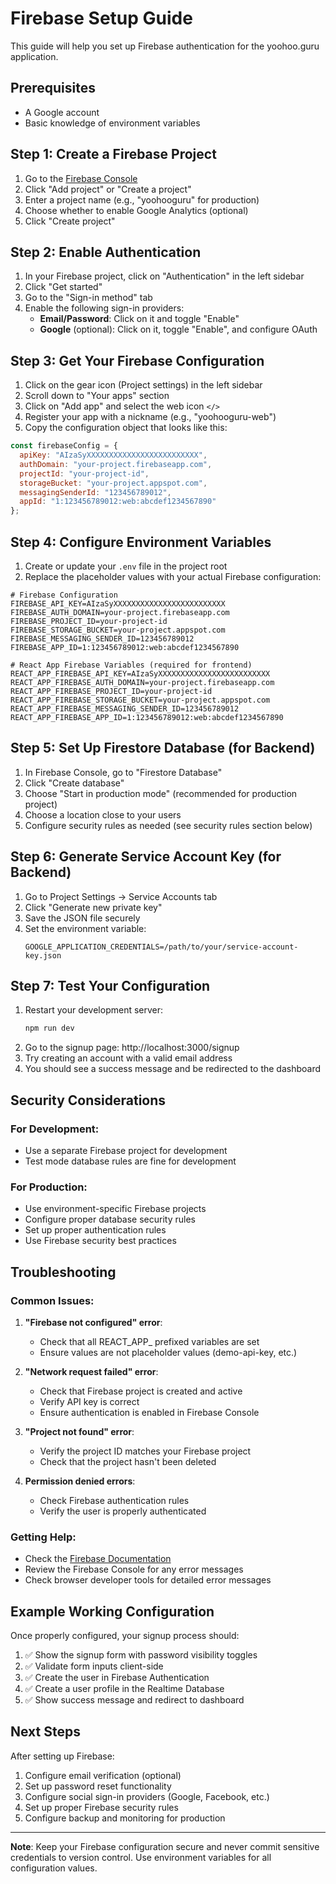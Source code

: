 # Firebase Setup Guide

This guide will help you set up Firebase authentication for the yoohoo.guru application.

## Prerequisites

- A Google account
- Basic knowledge of environment variables

## Step 1: Create a Firebase Project

1. Go to the [Firebase Console](https://console.firebase.google.com/)
2. Click "Add project" or "Create a project"
3. Enter a project name (e.g., "yoohooguru" for production)
4. Choose whether to enable Google Analytics (optional)
5. Click "Create project"

## Step 2: Enable Authentication

1. In your Firebase project, click on "Authentication" in the left sidebar
2. Click "Get started"
3. Go to the "Sign-in method" tab
4. Enable the following sign-in providers:
   - **Email/Password**: Click on it and toggle "Enable"
   - **Google** (optional): Click on it, toggle "Enable", and configure OAuth

## Step 3: Get Your Firebase Configuration

1. Click on the gear icon (Project settings) in the left sidebar
2. Scroll down to "Your apps" section
3. Click on "Add app" and select the web icon `</>`
4. Register your app with a nickname (e.g., "yoohooguru-web")
5. Copy the configuration object that looks like this:

```javascript
const firebaseConfig = {
  apiKey: "AIzaSyXXXXXXXXXXXXXXXXXXXXXXXXX",
  authDomain: "your-project.firebaseapp.com",
  projectId: "your-project-id",
  storageBucket: "your-project.appspot.com",
  messagingSenderId: "123456789012",
  appId: "1:123456789012:web:abcdef1234567890"
};
```

## Step 4: Configure Environment Variables

1. Create or update your `.env` file in the project root
2. Replace the placeholder values with your actual Firebase configuration:

```env
# Firebase Configuration
FIREBASE_API_KEY=AIzaSyXXXXXXXXXXXXXXXXXXXXXXXXX
FIREBASE_AUTH_DOMAIN=your-project.firebaseapp.com
FIREBASE_PROJECT_ID=your-project-id
FIREBASE_STORAGE_BUCKET=your-project.appspot.com
FIREBASE_MESSAGING_SENDER_ID=123456789012
FIREBASE_APP_ID=1:123456789012:web:abcdef1234567890

# React App Firebase Variables (required for frontend)
REACT_APP_FIREBASE_API_KEY=AIzaSyXXXXXXXXXXXXXXXXXXXXXXXXX
REACT_APP_FIREBASE_AUTH_DOMAIN=your-project.firebaseapp.com
REACT_APP_FIREBASE_PROJECT_ID=your-project-id
REACT_APP_FIREBASE_STORAGE_BUCKET=your-project.appspot.com
REACT_APP_FIREBASE_MESSAGING_SENDER_ID=123456789012
REACT_APP_FIREBASE_APP_ID=1:123456789012:web:abcdef1234567890
```

## Step 5: Set Up Firestore Database (for Backend)

1. In Firebase Console, go to "Firestore Database"
2. Click "Create database"
3. Choose "Start in production mode" (recommended for production project)
4. Choose a location close to your users
5. Configure security rules as needed (see security rules section below)

## Step 6: Generate Service Account Key (for Backend)

1. Go to Project Settings → Service Accounts tab
2. Click "Generate new private key"
3. Save the JSON file securely
4. Set the environment variable:
   ```env
   GOOGLE_APPLICATION_CREDENTIALS=/path/to/your/service-account-key.json
   ```

## Step 7: Test Your Configuration

1. Restart your development server:
   ```bash
   npm run dev
   ```
2. Go to the signup page: http://localhost:3000/signup
3. Try creating an account with a valid email address
4. You should see a success message and be redirected to the dashboard

## Security Considerations

### For Development:
- Use a separate Firebase project for development
- Test mode database rules are fine for development

### For Production:
- Use environment-specific Firebase projects
- Configure proper database security rules
- Set up proper authentication rules
- Use Firebase security best practices

## Troubleshooting

### Common Issues:

1. **"Firebase not configured" error**:
   - Check that all REACT_APP_ prefixed variables are set
   - Ensure values are not placeholder values (demo-api-key, etc.)

2. **"Network request failed" error**:
   - Check that Firebase project is created and active
   - Verify API key is correct
   - Ensure authentication is enabled in Firebase Console

3. **"Project not found" error**:
   - Verify the project ID matches your Firebase project
   - Check that the project hasn't been deleted

4. **Permission denied errors**:
   - Check Firebase authentication rules
   - Verify the user is properly authenticated

### Getting Help:

- Check the [Firebase Documentation](https://firebase.google.com/docs)
- Review the Firebase Console for any error messages
- Check browser developer tools for detailed error messages

## Example Working Configuration

Once properly configured, your signup process should:

1. ✅ Show the signup form with password visibility toggles
2. ✅ Validate form inputs client-side
3. ✅ Create the user in Firebase Authentication
4. ✅ Create a user profile in the Realtime Database
5. ✅ Show success message and redirect to dashboard

## Next Steps

After setting up Firebase:

1. Configure email verification (optional)
2. Set up password reset functionality
3. Configure social sign-in providers (Google, Facebook, etc.)
4. Set up proper Firebase security rules
5. Configure backup and monitoring for production

---

**Note**: Keep your Firebase configuration secure and never commit sensitive credentials to version control. Use environment variables for all configuration values.